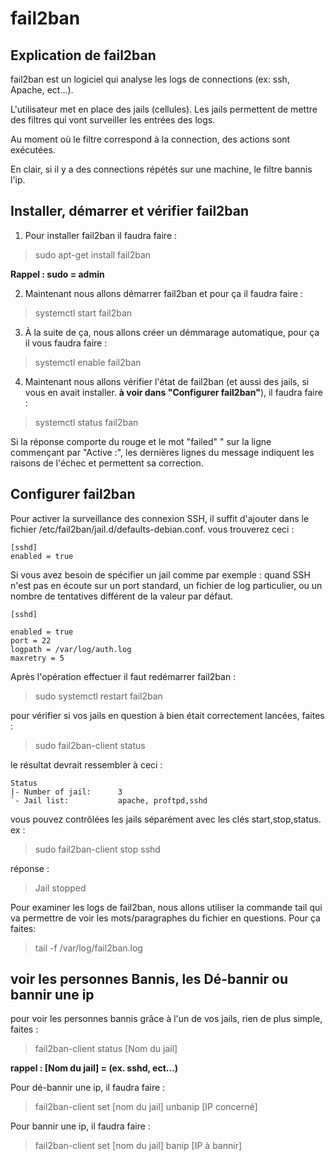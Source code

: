 # fail2ban

## **Explication de fail2ban**

fail2ban est un logiciel qui analyse les logs de connections (ex: ssh, Apache, ect...).

L'utilisateur met en place des jails (cellules). Les jails permettent de mettre des filtres qui vont surveiller les entrées des logs.

Au moment où le filtre correspond à la connection, des actions sont exécutées.

En clair, si il y a des connections répétés sur une machine, le filtre bannis l'ip.

## **Installer, démarrer et vérifier fail2ban**

1. Pour installer fail2ban il faudra faire :

>sudo apt-get install fail2ban

**Rappel : sudo = admin**

2. Maintenant nous allons démarrer fail2ban et pour ça il faudra faire :

>systemctl start fail2ban

3. À la suite de ça, nous allons créer un démmarage automatique, pour ça il vous faudra faire :

>systemctl enable fail2ban

4. Maintenant nous allons vérifier l'état de fail2ban (et aussi des jails, si vous en avait installer. **à voir dans "Configurer fail2ban"**), il faudra faire :

>systemctl status fail2ban

Si la réponse comporte du rouge et le mot "failed" " sur la ligne commençant par "Active :", les dernières lignes du message indiquent les raisons de l'échec et permettent sa correction.

## **Configurer fail2ban**

Pour activer la surveillance des connexion SSH, il suffit d'ajouter dans le fichier /etc/fail2ban/jail.d/defaults-debian.conf. vous trouverez ceci :

    [sshd]
    enabled = true

Si vous avez besoin de spécifier un jail comme par exemple : quand SSH n'est pas en écoute sur un port standard, un fichier de log particulier, ou un nombre de tentatives différent de la valeur par défaut.

    [sshd]

    enabled = true
    port = 22
    logpath = /var/log/auth.log
    maxretry = 5

Après l'opération effectuer il faut redémarrer fail2ban :

>sudo systemctl restart fail2ban

pour vérifier si vos jails en question à bien était correctement lancées, faites :

>sudo fail2ban-client status

le résultat devrait ressembler à ceci :

    Status
    |- Number of jail:      3
    `- Jail list:           apache, proftpd,sshd

vous pouvez contrôlées les jails séparément avec les clés start,stop,status. ex :

>sudo fail2ban-client stop sshd

réponse :

>Jail stopped

Pour examiner les logs de fail2ban, nous allons utiliser la commande tail qui va permettre de voir les mots/paragraphes du fichier en questions. Pour ça faites:

>tail -f /var/log/fail2ban.log

## **voir les personnes Bannis, les Dé-bannir ou bannir une ip**

pour voir les personnes bannis grâce à l'un de vos jails, rien de plus simple, faites :

>fail2ban-client status [Nom du jail]

**rappel : [Nom du jail] = (ex. sshd, ect...)**

Pour dé-bannir une ip, il faudra faire :

>fail2ban-client set [nom du jail] unbanip [IP concerné]

Pour bannir une ip, il faudra faire :

>fail2ban-client set [nom du jail] banip [IP à bannir]